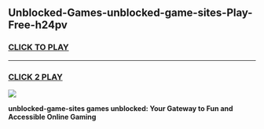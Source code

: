 
## Unblocked-Games-unblocked-game-sites-Play-Free-h24pv
<h3>
<a href="https://premium76.site?title=unblocked-game-sites&ref=23A">CLICK TO PLAY</a></h3>
<hr>

<h3>
<a href="https://premium76.site?title=unblocked-game-sites&ref=23A">CLICK 2 PLAY</a>
  
</h3>

<a href="https://premium76.site?title=unblocked-game-sites&ref=23A"><img src="https://clearcache.store/games.png"></a>


**unblocked-game-sites games unblocked: Your Gateway to Fun and Accessible Online Gaming**
